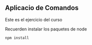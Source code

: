 ## Aplicacio de Comandos

Este es el ejercicio del curso

Recuerden instalar los paquetes de node
```
npm install
```
